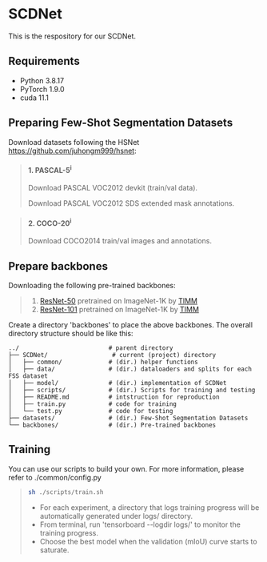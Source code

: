 # SCDNet
This is the respository for our SCDNet.

## Requirements

- Python 3.8.17
- PyTorch 1.9.0
- cuda 11.1

## Preparing Few-Shot Segmentation Datasets
Download datasets following the HSNet https://github.com/juhongm999/hsnet:

> #### 1. PASCAL-5<sup>i</sup>
> Download PASCAL VOC2012 devkit (train/val data).
> 
> Download PASCAL VOC2012 SDS extended mask annotations.

> #### 2. COCO-20<sup>i</sup>
> Download COCO2014 train/val images and annotations.

## Prepare backbones

Downloading the following pre-trained backbones:

> 1. [ResNet-50](https://github.com/rwightman/pytorch-image-models/releases/download/v0.1-rsb-weights/resnet50_a1h-35c100f8.pth) pretrained on ImageNet-1K by [TIMM](https://github.com/rwightman/pytorch-image-models)
> 2. [ResNet-101](https://github.com/rwightman/pytorch-image-models/releases/download/v0.1-rsb-weights/resnet101_a1h-36d3f2aa.pth) pretrained on ImageNet-1K by [TIMM](https://github.com/rwightman/pytorch-image-models)

Create a directory 'backbones' to place the above backbones. The overall directory structure should be like this:

    ../                         # parent directory
    ├── SCDNet/                  # current (project) directory
    │   ├── common/             # (dir.) helper functions
    │   ├── data/               # (dir.) dataloaders and splits for each FSS dataset
    │   ├── model/              # (dir.) implementation of SCDNet
    │   ├── scripts/            # (dir.) Scripts for training and testing
    │   ├── README.md           # intstruction for reproduction
    │   ├── train.py            # code for training
    │   └── test.py             # code for testing
    ├── datasets/               # (dir.) Few-Shot Segmentation Datasets
    └── backbones/              # (dir.) Pre-trained backbones

## Training
You can use our scripts to build your own. For more information, please refer to ./common/config.py

> ```bash
> sh ./scripts/train.sh
> ```
> 
> - For each experiment, a directory that logs training progress will be automatically generated under logs/ directory. 
> - From terminal, run 'tensorboard --logdir logs/' to monitor the training progress.
> - Choose the best model when the validation (mIoU) curve starts to saturate. 


